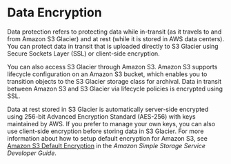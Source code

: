 # Data Encryption<a name="DataEncryption"></a>

Data protection refers to protecting data while in\-transit \(as it travels to and from Amazon S3 Glacier\) and at rest \(while it is stored in AWS data centers\)\. You can protect data in transit that is uploaded directly to S3 Glacier using Secure Sockets Layer \(SSL\) or client\-side encryption\.

You can also access S3 Glacier through Amazon S3\. Amazon S3 supports lifecycle configuration on an Amazon S3 bucket, which enables you to transition objects to the S3 Glacier storage class for archival\. Data in transit between Amazon S3 and S3 Glacier via lifecycle policies is encrypted using SSL\.

Data at rest stored in S3 Glacier is automatically server\-side encrypted using 256\-bit Advanced Encryption Standard \(AES\-256\) with keys maintained by AWS\. If you prefer to manage your own keys, you can also use client\-side encryption before storing data in S3 Glacier\. For more information about how to setup default encryption for Amazon S3, see [Amazon S3 Default Encryption](https://docs.aws.amazon.com/AmazonS3/latest/dev/bucket-encryption.html) in the *Amazon Simple Storage Service Developer Guide*\.